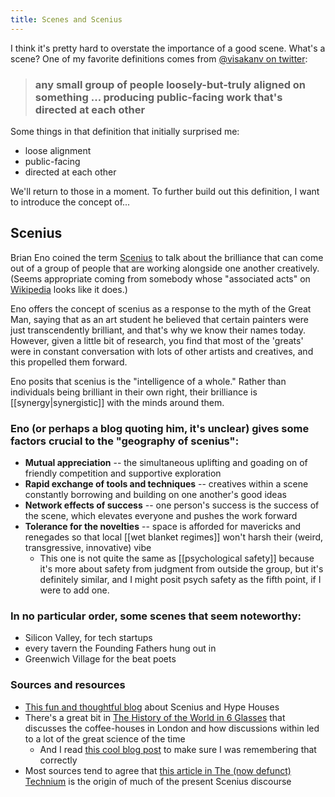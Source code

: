 ```yaml
---
title: Scenes and Scenius
---
```


I think it's pretty hard to overstate the importance of a good scene. What's a scene? One of my favorite definitions comes from [@visakanv on twitter](https://twitter.com/visakanv/status/1153706486586994688):

> ### any small group of people loosely-but-truly aligned on something ... producing public-facing work that's directed at each other

Some things in that definition that initially surprised me:
- loose alignment
- public-facing
- directed at each other

We'll return to those in a moment. To further build out this definition, I want to introduce the concept of...

## Scenius

Brian Eno coined the term [Scenius](https://medium.com/salvo-faraday/what-is-the-scenius-15409eb6ac72) to talk about the brilliance that can come out of a group of people that are working alongside one another creatively. (Seems appropriate coming from somebody whose "associated acts" on [Wikipedia](https://en.wikipedia.org/wiki/Brian_Eno) looks like it does.)

Eno offers the concept of scenius as a response to the myth of the Great Man, saying that as an art student he believed that certain painters were just transcendently brilliant, and that's why we know their names today. However, given a little bit of research, you find that most of the 'greats' were in constant conversation with lots of other artists and creatives, and this propelled them forward.

Eno posits that scenius is the "intelligence of a whole." Rather than individuals being brilliant in their own right, their brilliance is [[synergy|synergistic]] with the minds around them.

### Eno (or perhaps a blog quoting him, it's unclear) gives some factors crucial to the "geography of scenius":
- **Mutual appreciation** -- the simultaneous uplifting and goading on of friendly competition and supportive exploration
- **Rapid exchange of tools and techniques** -- creatives within a scene constantly borrowing and building on one another's good ideas
- **Network effects of success** -- one person's success is the success of the scene, which elevates everyone and pushes the work forward
- **Tolerance for the novelties** -- space is afforded for mavericks and renegades so that local [[wet blanket regimes]] won't harsh their (weird, transgressive, innovative) vibe
	- This one is not quite the same as [[psychological safety]] because it's more about safety from judgment from outside the group, but it's definitely similar, and I might posit psych safety as the fifth point, if I were to add one.

### In no particular order, some scenes that seem noteworthy:
- Silicon Valley, for tech startups
- every tavern the Founding Fathers hung out in
- Greenwich Village for the beat poets

### Sources and resources
- [This fun and thoughtful blog](https://www.packym.com/blog/conjuring-scenius) about Scenius and Hype Houses
- There's a great bit in [The History of the World in 6 Glasses](https://www.amazon.com/dp/B002STNBRK/ref=dp-kindle-redirect?_encoding=UTF8&btkr=1) that discusses the coffee-houses in London and how discussions within led to a lot of the great science of the time
	- And I read [this cool blog post](https://medium.com/@drewdennis/how-caffeine-accelerated-the-scientific-enlightenment-f794d7c5c434) to make sure I was remembering that correctly
- Most sources tend to agree that [this article in The (now defunct) Technium](https://kk.org/thetechnium/scenius-or-comm/) is the origin of much of the present Scenius discourse